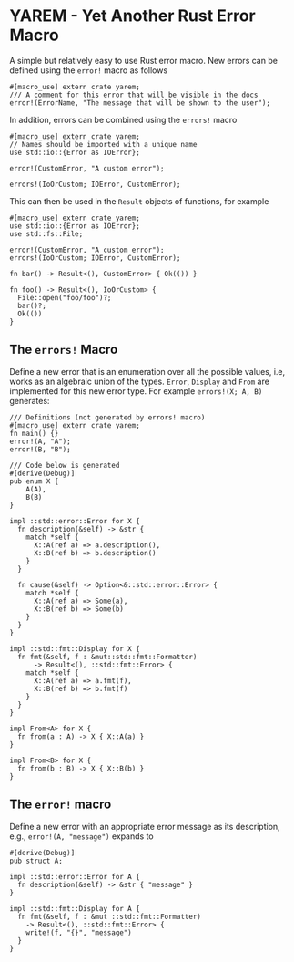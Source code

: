 # YAREM - Yet Another Rust Error Macro

A simple but relatively easy to use Rust error macro. New errors can be 
defined using the `error!` macro as follows

```
#[macro_use] extern crate yarem;
/// A comment for this error that will be visible in the docs
error!(ErrorName, "The message that will be shown to the user");
```

In addition, errors can be combined using the `errors!` macro

```
#[macro_use] extern crate yarem;
// Names should be imported with a unique name
use std::io::{Error as IOError};

error!(CustomError, "A custom error");

errors!(IoOrCustom; IOError, CustomError);
```

This can then be used in the `Result` objects of functions, for example

```
#[macro_use] extern crate yarem;
use std::io::{Error as IOError};
use std::fs::File;

error!(CustomError, "A custom error");
errors!(IoOrCustom; IOError, CustomError);

fn bar() -> Result<(), CustomError> { Ok(()) }

fn foo() -> Result<(), IoOrCustom> {
  File::open("foo/foo")?;
  bar()?;
  Ok(())
}
```

The `errors!` Macro
-------------------

Define a new error that is an enumeration over all the possible values, i.e,
works as an algebraic union of the types. `Error`, `Display` and  `From` are
implemented for this new error type. For example `errors!(X; A, B)` generates:

```
/// Definitions (not generated by errors! macro)
#[macro_use] extern crate yarem;
fn main() {} 
error!(A, "A");
error!(B, "B");

/// Code below is generated
#[derive(Debug)]
pub enum X {
    A(A),
    B(B)
}

impl ::std::error::Error for X {
  fn description(&self) -> &str {
    match *self {
      X::A(ref a) => a.description(),
      X::B(ref b) => b.description()
    }
  }

  fn cause(&self) -> Option<&::std::error::Error> {
    match *self {
      X::A(ref a) => Some(a),
      X::B(ref b) => Some(b)
    }
  }
}

impl ::std::fmt::Display for X {
  fn fmt(&self, f : &mut::std::fmt::Formatter) 
      -> Result<(), ::std::fmt::Error> {
    match *self {
      X::A(ref a) => a.fmt(f),
      X::B(ref b) => b.fmt(f)
    }
  }
}

impl From<A> for X {
  fn from(a : A) -> X { X::A(a) }
}

impl From<B> for X {
  fn from(b : B) -> X { X::B(b) }
}
```

The `error!` macro
------------------

Define a new error with an appropriate error message as its description,
e.g., `error!(A, "message")` expands to

```
#[derive(Debug)]
pub struct A;

impl ::std::error::Error for A {
  fn description(&self) -> &str { "message" }
}

impl ::std::fmt::Display for A {
  fn fmt(&self, f : &mut ::std::fmt::Formatter) 
    -> Result<(), ::std::fmt::Error> {
    write!(f, "{}", "message")
  }
}
```

